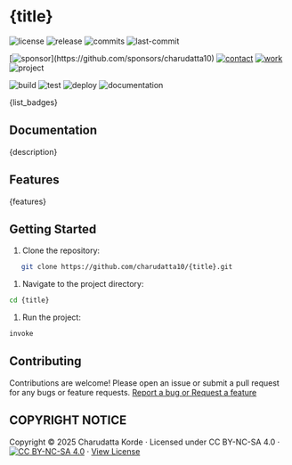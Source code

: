 # {title}

<!-- Badges: Project Status GitHub -->
![license](https://flat.badgen.net/static/license/EULA/blue)
![release](https://flat.badgen.net/github/release/charudatta10/{title})
![commits](https://flat.badgen.net/github/commits/charudatta10/{title})
![last-commit](https://flat.badgen.net/github/last-commit/charudatta10/{title})

[![sponsor](https://flat.badgen.net//static/sponsor/%E2%9D%A4?)](https://github.com/sponsors/charudatta10)
[![contact](https://flat.badgen.net//static/contact/%E2%98%8E)](https://charudatta10.github.io/LinkNet/)
[![work](https://flat.badgen.net//static/portfolio/%F0%9F%96%BF)](https://charudatta10.github.io/myblog/)
![project](https://flat.badgen.net///static/project/{title})

![build](https://flat.badgen.net/github/checks/charudatta10/{title}) 
![test](https://flat.badgen.net/codecov/c/github/charudatta10/{title}) 
![deploy](https://img.shields.io/badge/Deploy-Passing-brightgreen.svg)
![documentation](https://flat.badgen.net/badge/docs/online/blue)

<!-- Badges: Tools used -->
{list_badges}

## Documentation

{description}  

## Features

{features}

## Getting Started

1. Clone the repository:

```bash
   git clone https://github.com/charudatta10/{title}.git
```

1. Navigate to the project directory:

```bash
cd {title}
```

1. Run the project:

```bash
invoke
```

## Contributing

Contributions are welcome! Please open an issue or submit a pull request for any bugs or feature requests. [Report a bug or Request a feature](https://github.com/charudatta10/{title}/issues)

## COPYRIGHT NOTICE

Copyright © 2025 Charudatta Korde · Licensed under CC BY-NC-SA 4.0 · [![CC BY-NC-SA 4.0](https://licensebuttons.net/l/by-nc-sa/4.0/88x31.png)](https://creativecommons.org/licenses/by-nc-sa/4.0/) · [View License](https://creativecommons.org/licenses/by-nc-sa/4.0/legalcode)

<!-- Acknowledgment, References, Misc -->
